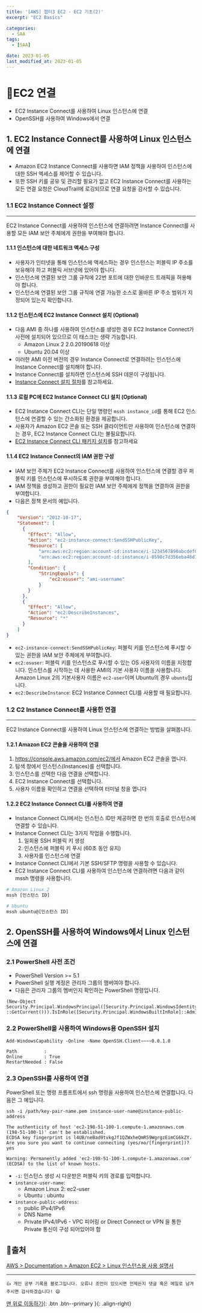 ```yaml
---
title: '[AWS] 챕터3 EC2 - EC2 기초(2)'
excerpt: "EC2 Basics"

categories:
  - SAA
tags: 
  - [SAA]

date: 2023-01-05
last_modified_at: 2023-01-05
---
```


# 🎯EC2 연결
- EC2 Instance Connect를 사용하여 Linux 인스턴스에 연결
- OpenSSH를 사용하여 Windows에서 연결

## 1. EC2 Instance Connect를 사용하여 Linux 인스턴스에 연결
- Amazon EC2 Instance Connect를 사용하면 IAM 정책을 사용하여 인스턴스에 대한 SSH 엑세스를 제어할 수 있습니다.
- 또한 SSH 키를 공유 및 관리할 필요가 없고 EC2 Instance Connect를 사용하는 모든 연결 요청은 CloudTrail에 로깅되므로 연결 요청을 감사할 수 있습니다.

### 1.1 EC2 Instance Connect 설정
---
EC2 Instance Connect를 사용하여 인스턴스에 연결하려면 Instance Connect를 사용할 모든 IAM 보안 주체에게 권한을 부여해야 합니다. 

#### 1.1.1 인스턴스에 대한 네트워크 액세스 구성
- 사용자가 인터넷을 통해 인스턴스에 액세스하는 경우 인스턴스는 퍼블릭 IP 주소를 보유해야 하고 퍼블릭 서브넷에 있어야 합니다.
- 인스턴스에 연결된 보안 그룹 규칙에 22번 포트에 대한 인바운드 트래픽을 허용해야 합니다.
- 인스턴스에 연결된 보안 그룹 규칙에 연결 가능한 소스로 올바른 IP 주소 범위가 지정되어 있는지 확인합니다.

#### 1.1.2 인스턴스에 EC2 Instance Connect 설치 (Optional)
- 다음 AMI 중 하나를 사용하여 인스턴스를 생성한 경우 EC2 Instance Connect가 사전에 설치되어 있으므로 이 태스크는 생략 가능합니다.
  - Amazon Linux 2 2.0.20190618 이상
  - Ubuntu 20.04 이상
- 이러한 AMI 이전 버전의 경우 Instance Connect로 연결하려는 인스턴스에 Instance Connect를 설치해야 합니다.
- Instance Connect를 설치하면 인스턴스에 SSH 데몬이 구성됩니다. 
- [Instance Connect 설치 절차](https://docs.aws.amazon.com/ko_kr/AWSEC2/latest/UserGuide/ec2-instance-connect-set-up.html)를 참고하세요.

#### 1.1.3 로컬 PC에 EC2 Instance Connect CLI 설치 (Optional)
- EC2 Instance Connect CLI는 단일 명령인 `mssh instance_id`를 통해 EC2 인스턴스에 연결할 수 있는 간소화된 환경을 제공합니다.
- 사용자가 Amazon EC2 콘솔 또는 SSH 클라이언트만 사용하여 인스턴스에 연결하는 경우, EC2 Instance Connect CLI는 불필요합니다.
- [EC2 Instance Connect CLI 패키지 설치](https://pypi.org/project/ec2instanceconnectcli/)를 참고하세요

#### 1.1.4 EC2 Instance Connect의 IAM 권한 구성
- IAM 보안 주체가 EC2 Instance Connect를 사용하여 인스턴스에 연결할 경우 퍼블릭 키를 인스턴스에 푸시하도록 권한을 부여해야 합니다.
- IAM 정책을 생성하고 권한이 필요한 IAM 보안 주체에게 정책을 연결하여 권한을 부여합니다.
- 다음은 정책 문서의 예입니다.

```json
{
    "Version": "2012-10-17",
    "Statement": [
      {
        "Effect": "Allow",
        "Action": "ec2-instance-connect:SendSSHPublicKey",
        "Resource": [
            "arn:aws:ec2:region:account-id:instance/i-1234567890abcdef0",
            "arn:aws:ec2:region:account-id:instance/i-0598c7d356eba48d7"
        ],
        "Condition": {
            "StringEquals": {
                "ec2:osuser": "ami-username"
            }
        }
      },
      {
        "Effect": "Allow",
        "Action": "ec2:DescribeInstances",
        "Resource": "*"
      }
    ]
}
```

- `ec2-instance-connect:SendSSHPublicKey`: 퍼블릭 키를 인스턴스에 푸시할 수 있는 권한을 IAM 보안 주체에게 부여합니다.
- `ec2:osuser`: 퍼블릭 키를 인스턴스로 푸시할 수 있는 OS 사용자의 이름을 지정합니다. 인스턴스를 시작하는 데 사용한 AMI의 기본 사용자 이름을 사용합니다. Amazon Linux 2의 기본사용자 이름은 `ec2-user`이며 Ubuntu의 경우 `ubuntu`입니다.
- `ec2:DescribeInstance`: EC2 Instance Connect CLI를 사용할 때 필요합니다.

### 1.2 C2 Instance Connect를 사용한 연결 
---
EC2 Instance Connect를 사용하여 Linux 인스턴스에 연결하는 방법을 살펴봅니다.

#### 1.2.1 Amazon EC2 콘솔을 사용하여 연결
1. https://console.aws.amazon.com/ec2/에서 Amazon EC2 콘솔을 엽니다.
2. 탐색 창에서 인스턴스(Instances)를 선택합니다.
3. 인스턴스를 선택한 다음 연결을 선택합니다.
4. EC2 Instance Connect를 선택합니다.
5. 사용자 이름을 확인하고 연결을 선택하여 터미널 창을 엽니다

#### 1.2.2 EC2 Instance Connect CLI를 사용하여 연결
- Instance Connect CLI에서는 인스턴스 ID만 제공하면 한 번의 호출로 인스턴스에 연결할 수 있습니다.
- Instance Connect CLI는 3가지 작업을 수행합니다.
  1. 일회용 SSH 퍼블릭 키 생성
  2. 인스턴스에 퍼블릭 키 푸시 (60초 동안 유지)
  3. 사용자를 인스턴스에 연결
- Instance Connect CLI에서 기본 SSH/SFTP 명령을 사용할 수 있습니다.
- EC2 Instance Connect CLI를 사용하여 인스턴스에 연결하려면 다음과 같이 mssh 명령을 사용합니다.

```bash
# Amazon Linux 2
mssh [인스턴스 ID]

# Ubuntu
mssh ubuntu@[인스턴스 ID]
```

## 2. OpenSSH를 사용하여 Windows에서 Linux 인스턴스에 연결

### 2.1 PowerShell 사전 조건
- PowerShell Version >= 5.1
- PowerShell 실행 계정은 관리자 그룹의 맴버여야 합니다.
- 다음은 관리자 그룹의 멤버인지 확인하는 PowerShell 명령입니다.
```
(New-Object Security.Principal.WindowsPrincipal([Security.Principal.WindowsIdentity]`
::GetCurrent())).IsInRole([Security.Principal.WindowsBuiltInRole]::Administrator)
```

### 2.2 PowerShell을 사용하여 Windows용 OpenSSH 설치
```
Add-WindowsCapability -Online -Name OpenSSH.Client~~~~0.0.1.0

Path          : 
Online        : True
RestartNeeded : False
```

### 2.3 OpenSSH를 사용하여 연결
PowerShell 또는 명령 프롬프트에서 ssh 명령을 사용하여 인스턴스에 연결합니다. 다음은 그 예입니다.
```
ssh -i /path/key-pair-name.pem instance-user-name@instance-public-address

The authenticity of host 'ec2-198-51-100-1.compute-1.amazonaws.com (198-51-100-1)' can't be established.
ECDSA key fingerprint is l4UB/neBad9tvkgJf1QZWxheQmR59WgrgzEimCG6kZY.
Are you sure you want to continue connecting (yes/no/[fingerprint])? yes

Warning: Permanently added 'ec2-198-51-100-1.compute-1.amazonaws.com' (ECDSA) to the list of known hosts.
```

- `-i`: 인스턴스 생성 시 다운받은 퍼블릭 키의 경로를 입력합니다.
- `instance-user-name`:
  - Amazon Linux 2: ec2-user
  - Ubuntu : ubuntu
- `instance-public-address`:
  - public IPv4/IPv6
  - DNS Name
  - Private IPv4/IPv6 - VPC 피어링 or Direct Connect or VPN 을 통한 Private 통신이 구성 되어있어야 함

## 📖출처
[AWS > Documentation > Amazon EC2 > Linux 인스턴스용 사용 설명서](https://docs.aws.amazon.com/ko_kr/AWSEC2/latest/UserGuide/openssh.html)

***
    👍 개인 공부 기록용 블로그입니다. 오류나 조언이 있으시면 언제든지 댓글 혹은 메일로 남겨주시면 감사하겠습니다! 😄

[맨 위로 이동하기](#){: .btn .btn--primary }{: .align-right}